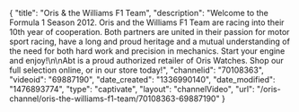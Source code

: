 {
    "title": "Oris & the Williams F1 Team",
    "description": "Welcome to the Formula 1 Season 2012. Oris and the Williams F1 Team are racing into their 10th year of cooperation. Both partners are united in their passion for motor sport racing, have a long and proud heritage and a mutual understanding of the need for both hard work and precision in mechanics. Start your engine and enjoy!\n\nAbt is a proud authorized retailer of Oris Watches. Shop our full selection online, or in our store today!",
    "channelid": "70108363",
    "videoid": "69887190",
    "date_created": "1336990140",
    "date_modified": "1476893774",
    "type": "captivate",
    "layout": "channelVideo",
    "url": "\/oris-channel\/oris-the-williams-f1-team\/70108363-69887190"
}